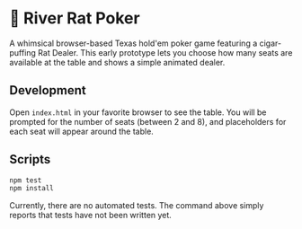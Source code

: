 # 🐀 River Rat Poker

A whimsical browser-based Texas hold'em poker game featuring a cigar-puffing Rat Dealer. This early prototype lets you choose how many seats are available at the table and shows a simple animated dealer.

## Development

Open `index.html` in your favorite browser to see the table. You will be prompted for the number of seats (between 2 and 8), and placeholders for each seat will appear around the table.

## Scripts

```bash
npm test
npm install
```

Currently, there are no automated tests. The command above simply reports that tests have not been written yet.
